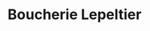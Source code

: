 ---
title: "Boucherie Lepeltier"
url: /saint-germain-en-laye/boucherie-lepeltier/
shop: boucherie
---